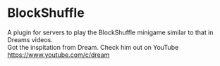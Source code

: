# BlockShuffle
A plugin for servers to play the BlockShuffle minigame similar to that in Dreams videos.  
Got the inspitation from Dream. Check him out on YouTube https://www.youtube.com/c/dream
